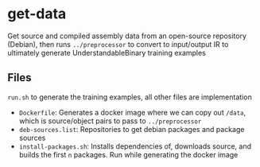 # get-data

Get source and compiled assembly data from an open-source repository (Debian), then runs `../preprocessor` to convert to input/output IR to ultimately generate UnderstandableBinary training examples

## Files

`run.sh` to generate the training examples, all other files are implementation

- `Dockerfile`: Generates a docker image where we can copy out `/data`, which is source/object pairs to pass to `../preprocessor`
- `deb-sources.list`: Repositories to get debian packages and package sources
- `install-packages.sh`: Installs dependencies of, downloads source, and builds the first `n` packages. Run while generating the docker image